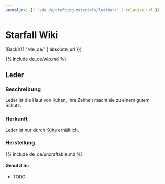 ```yaml
---
permalink: {{ "/de_de/crafting-materials/leather/" | relative_url }}
---
```

# <t>Starfall Wiki</t>
[<e>Back</e>]({{ "/de_de/" | absolute_url }})

{% include de_de/wip.md %}

## Leder

### Beschreibung

Leder ist die Haut von Kühen, ihre Zähheit macht sie zu einem gutem Schutz.

### Herkunft

Leder ist nur durch [<m>Kühe</m>]() erhältlich.

### Herstellung

{% include de_de/uncraftable.md %}

#### Genutzt in:
- TODO
